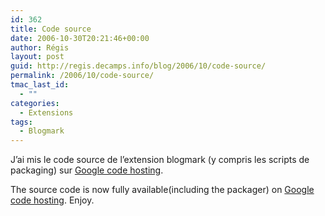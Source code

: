 ```yaml
---
id: 362
title: Code source
date: 2006-10-30T20:21:46+00:00
author: Régis
layout: post
guid: http://regis.decamps.info/blog/2006/10/code-source/
permalink: /2006/10/code-source/
tmac_last_id:
  - ""
categories:
  - Extensions
tags:
  - Blogmark
---
```

J&rsquo;ai mis le code source de l&rsquo;extension blogmark (y compris les scripts de packaging) sur [Google code hosting](http://code.google.com/p/blogmark/source).

The source code is now fully available(including the packager) on [Google code hosting](http://code.google.com/p/blogmark/source). Enjoy.